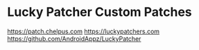 # Lucky Patcher Custom Patches
https://patch.chelpus.com
https://luckypatchers.com
https://github.com/AndroidAppz/LuckyPatcher
